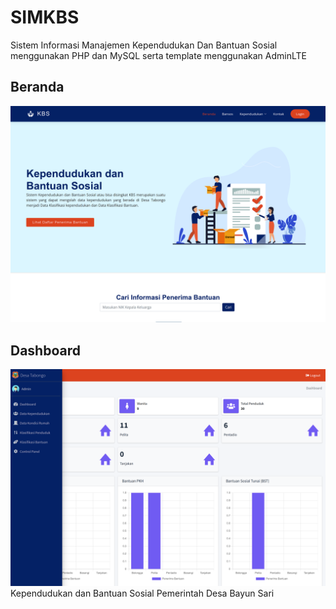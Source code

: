 # SIMKBS
Sistem Informasi Manajemen Kependudukan Dan Bantuan Sosial menggunakan PHP dan MySQL serta template menggunakan AdminLTE


## Beranda
![](preview1.png)

## Dashboard
![](preview2.png)
Kependudukan dan Bantuan Sosial
Pemerintah Desa Bayun Sari